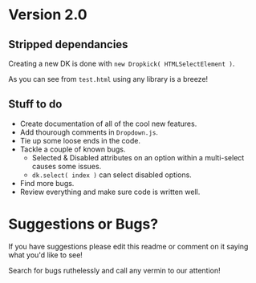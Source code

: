 Version 2.0
===========

## Stripped dependancies

Creating a new DK is done with `new Dropkick( HTMLSelectElement )`.

As you can see from `test.html` using any library is a breeze!


## Stuff to do

- Create documentation of all of the cool new features.
- Add thourough comments in `Dropdown.js`.
- Tie up some loose ends in the code.
- Tackle a couple of known bugs.
    - Selected & Disabled attributes on an option within a multi-select causes some issues.
    - `dk.select( index )` can select disabled options.
- Find more bugs.
- Review everything and make sure code is written well.


# Suggestions or Bugs?

If you have suggestions please edit this readme or comment on it saying what you'd like to see!

Search for bugs ruthelessly and call any vermin to our attention!
